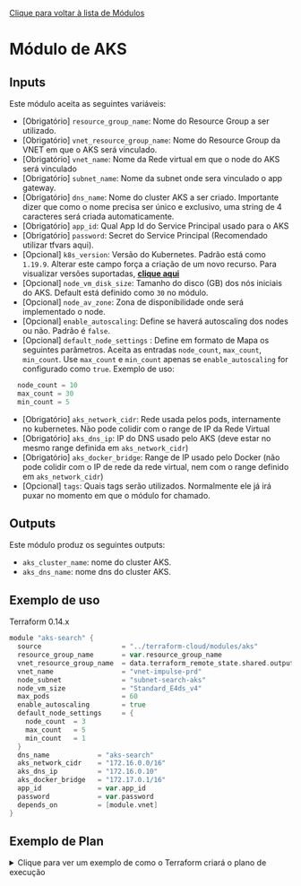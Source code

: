 [Clique para voltar à lista de Módulos](../../README.md)
# Módulo de AKS
## Inputs
Este módulo aceita as seguintes variáveis: 
* [Obrigatório] `resource_group_name`: Nome do Resource Group a ser utilizado.
* [Obrigatório] `vnet_resource_group_name`: Nome do Resource Group da VNET em que o AKS será vinculado.
* [Obrigatório] `vnet_name`: Nome da Rede virtual em que o node do AKS será vinculado
* [Obrigatório] `subnet_name`: Nome da subnet onde sera vinculado o app gateway.
* [Obrigatório] `dns_name`: Nome do cluster AKS a ser criado. Importante dizer que como o nome precisa ser único e exclusivo, uma string de 4 caracteres será criada automaticamente.
* [Obrigatório] `app_id`: Qual App Id do Service Principal usado para o AKS
* [Obrigatório] `password`: Secret do Service Principal (Recomendado utilizar tfvars aqui).
* [Opcional] `k8s_version`: Versão do Kubernetes. Padrão está como `1.19.9`. Alterar este campo força a criação de um novo recurso. Para visualizar versões suportadas, [**clique aqui**](https://docs.microsoft.com/en-us/azure/aks/supported-kubernetes-versions#aks-kubernetes-release-calendar)
* [Opcional] `node_vm_disk_size`: Tamanho do disco (GB) dos nós iniciais do AKS. Default está definido como `30` no módulo.
* [Opcional] `node_av_zone`: Zona de disponibilidade onde será implementado o node.
* [Opcional] `enable_autoscaling`: Define se haverá autoscaling dos nodes ou não. Padrão é `false`.
* [Opcional] `default_node_settings` : Define em formato de Mapa os seguintes parâmetros. Aceita as entradas `node_count`, `max_count`, `min_count`. Use `max_count` e `min_count` apenas se `enable_autoscaling` for configurado como `true`. Exemplo de uso:  
```  Go
  node_count = 10 
  max_count = 30
  min_count = 5
```

* [Obrigatório] `aks_network_cidr`: Rede usada pelos pods, internamente no kubernetes. Não pode colidir com o range de IP da Rede Virtual
* [Obrigatório] `aks_dns_ip`: IP do DNS usado pelo AKS (deve estar no mesmo range definida em `aks_network_cidr`) 
* [Obrigatório] `aks_docker_bridge`: Range de IP usado pelo Docker (não pode colidir com o IP de rede da rede virtual, nem com o range definido em `aks_network_cidr`)
* [Opcional] `tags`: Quais tags serão utilizados. Normalmente ele já irá puxar no momento em que o módulo for chamado.

## Outputs 
Este módulo produz os seguintes outputs:
* `aks_cluster_name`: nome do cluster AKS.
* `aks_dns_name`: nome dns do cluster AKS.

## Exemplo de uso
Terraform 0.14.x
``` Go
module "aks-search" {
  source                    = "../terraform-cloud/modules/aks"
  resource_group_name       = var.resource_group_name
  vnet_resource_group_name  = data.terraform_remote_state.shared.outputs.rg_name
  vnet_name                 = "vnet-impulse-prd"
  node_subnet               = "subnet-search-aks"
  node_vm_size              = "Standard_E4ds_v4"
  max_pods                  = 60
  enable_autoscaling        = true
  default_node_settings     = {
    node_count  = 3
    max_count   = 5
    min_count   = 1
  }
  dns_name            = "aks-search"
  aks_network_cidr    = "172.16.0.0/16"
  aks_dns_ip          = "172.16.0.10"
  aks_docker_bridge   = "172.17.0.1/16"
  app_id              = var.app_id
  password            = var.password
  depends_on          = [module.vnet]
}
```

## Exemplo de Plan
<details><summary> Clique para ver um exemplo de como o Terraform criará o plano de execução</summary>

``` Go
Terraform will perform the following actions:

  # azurerm_resource_group.rg will be created
  + resource "azurerm_resource_group" "rg" {
      + id       = (known after apply)
      + location = "eastus2"
      + name     = "rg-validation"
      + tags     = {
          + "env"   = "dev"
          + "owner" = "Carlos Oliveira"
        }
    }

  # module.aks-search.data.azurerm_resource_group.aks will be read during apply
  # (config refers to values not yet known)
 <= data "azurerm_resource_group" "aks"  {
      ~ id       = "/subscriptions/1e567eea-6125-43f6-a1f0-a04cbff94088/resourceGroups/rg-validation" -> (known after apply)
      ~ location = "eastus2" -> (known after apply)
        name     = "rg-validation"
      ~ tags     = {
          - "env"   = "dev"
          - "owner" = "Carlos Oliveira"
        } -> (known after apply)

      + timeouts {
          + read = (known after apply)
        }
    }

  # module.aks-search.data.azurerm_subnet.aks_node will be read during apply
  # (config refers to values not yet known)
 <= data "azurerm_subnet" "aks_node"  {
      ~ address_prefix                                 = "10.0.0.0/23" -> (known after apply)
      ~ address_prefixes                               = [
          - "10.0.0.0/23",
        ] -> (known after apply)
      ~ enforce_private_link_endpoint_network_policies = false -> (known after apply)
      ~ enforce_private_link_service_network_policies  = false -> (known after apply)
      ~ id                                             = "/subscriptions/1e567eea-6125-43f6-a1f0-a04cbff94088/resourceGroups/rg-validation/providers/Microsoft.Network/virtualNetworks/vnet-impulse-dev/subnets/sn-search-aks" -> (known after apply)
        name                                           = "sn-search-aks"
      ~ network_security_group_id                      = "/subscriptions/1e567eea-6125-43f6-a1f0-a04cbff94088/resourceGroups/rg-validation/providers/Microsoft.Network/networkSecurityGroups/nsg-testing" -> (known after apply)
      + route_table_id                                 = (known after apply)
      ~ service_endpoints                              = [] -> (known after apply)
        # (2 unchanged attributes hidden)

      + timeouts {
          + read = (known after apply)
        }
    }

  # module.aks-search.data.azurerm_virtual_network.aks will be read during apply
  # (config refers to values not yet known)
 <= data "azurerm_virtual_network" "aks"  {
      ~ address_space       = [
          - "10.0.0.0/16",
        ] -> (known after apply)
      ~ dns_servers         = [] -> (known after apply)
      ~ guid                = "11c5a270-ac69-40d7-8f55-5f9d1e504e86" -> (known after apply)
      ~ id                  = "/subscriptions/1e567eea-6125-43f6-a1f0-a04cbff94088/resourceGroups/rg-validation/providers/Microsoft.Network/virtualNetworks/vnet-impulse-dev" -> (known after apply)
      ~ location            = "eastus2" -> (known after apply)
        name                = "vnet-impulse-dev"
      ~ subnets             = [
          - "sn-search-frontend",
          - "sn-search-api",
          - "sn-search-appgw",
          - "sn-search-data",
          - "sn-search-mgmt",
          - "sn-search-mvpconf21",
          - "sn-search-aks",
        ] -> (known after apply)
      ~ vnet_peerings       = {} -> (known after apply)
        # (1 unchanged attribute hidden)

      + timeouts {
          + read = (known after apply)
        }
    }

  # module.aks-search.azurerm_kubernetes_cluster.aks will be created
  + resource "azurerm_kubernetes_cluster" "aks" {
      + dns_prefix              = "aks-search-lwu3"
      + fqdn                    = (known after apply)
      + id                      = (known after apply)
      + kube_admin_config       = (known after apply)
      + kube_admin_config_raw   = (sensitive value)
      + kube_config             = (known after apply)
      + kube_config_raw         = (sensitive value)
      + kubelet_identity        = (known after apply)
      + kubernetes_version      = (known after apply)
      + location                = (known after apply)
      + name                    = "aks-search-lwu3"
      + node_resource_group     = (known after apply)
      + private_cluster_enabled = (known after apply)
      + private_dns_zone_id     = (known after apply)
      + private_fqdn            = (known after apply)
      + private_link_enabled    = (known after apply)
      + resource_group_name     = "rg-validation"
      + sku_tier                = "Free"

      + addon_profile {
          + aci_connector_linux {
              + enabled     = (known after apply)
              + subnet_name = (known after apply)
            }

          + azure_policy {
              + enabled = (known after apply)
            }

          + http_application_routing {
              + enabled                            = (known after apply)
              + http_application_routing_zone_name = (known after apply)
            }

          + kube_dashboard {
              + enabled = (known after apply)
            }

          + oms_agent {
              + enabled                    = (known after apply)
              + log_analytics_workspace_id = (known after apply)
              + oms_agent_identity         = (known after apply)
            }
        }

      + auto_scaler_profile {
          + balance_similar_node_groups      = (known after apply)
          + expander                         = (known after apply)
          + max_graceful_termination_sec     = (known after apply)
          + new_pod_scale_up_delay           = (known after apply)
          + scale_down_delay_after_add       = (known after apply)
          + scale_down_delay_after_delete    = (known after apply)
          + scale_down_delay_after_failure   = (known after apply)
          + scale_down_unneeded              = (known after apply)
          + scale_down_unready               = (known after apply)
          + scale_down_utilization_threshold = (known after apply)
          + scan_interval                    = (known after apply)
          + skip_nodes_with_local_storage    = (known after apply)
          + skip_nodes_with_system_pods      = (known after apply)
        }

      + default_node_pool {
          + availability_zones   = [
              + "1",
              + "2",
              + "3",
            ]
          + enable_auto_scaling  = true
          + max_count            = 5
          + max_pods             = (known after apply)
          + min_count            = 1
          + name                 = "default"
          + node_count           = 3
          + orchestrator_version = (known after apply)
          + os_disk_size_gb      = 30
          + os_disk_type         = "Managed"
          + type                 = "VirtualMachineScaleSets"
          + vm_size              = "Standard_B2s"
          + vnet_subnet_id       = (known after apply)
        }

      + network_profile {
          + dns_service_ip     = "172.16.0.10"
          + docker_bridge_cidr = "172.17.0.1/16"
          + load_balancer_sku  = "standard"
          + network_mode       = (known after apply)
          + network_plugin     = "azure"
          + network_policy     = (known after apply)
          + outbound_type      = "loadBalancer"
          + pod_cidr           = (known after apply)
          + service_cidr       = "172.16.0.0/16"

          + load_balancer_profile {
              + effective_outbound_ips    = (known after apply)
              + idle_timeout_in_minutes   = (known after apply)
              + managed_outbound_ip_count = (known after apply)
              + outbound_ip_address_ids   = (known after apply)
              + outbound_ip_prefix_ids    = (known after apply)
              + outbound_ports_allocated  = (known after apply)
            }
        }

      + role_based_access_control {
          + enabled = true
        }

      + service_principal {
          + client_id     = (sensitive)
          + client_secret = (sensitive value)
        }

      + windows_profile {
          + admin_password = (sensitive value)
          + admin_username = (known after apply)
        }
    }

[...]
Plan: 10 to add, 0 to change, 0 to destroy.
```
</details>